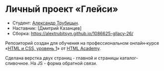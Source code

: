 # Личный проект «Глейси»

* Студент: [Александр Трубицын](https://up.htmlacademy.ru/htmlcss/26/user/1086625).
* Наставник: [Дмитрий Казанцев]
* Сборка: https://alextrubitsyn.github.io/1086625-gllacy-26/


Репозиторий создан для обучения на профессиональном онлайн‑курсе «[HTML и CSS, уровень 1](https://htmlacademy.ru/intensive/htmlcss)» от [HTML Academy](https://htmlacademy.ru).

Сделана верстка двух страниц - главной и страницы каталог-сливочное.
На JS - форма обратной связи.
